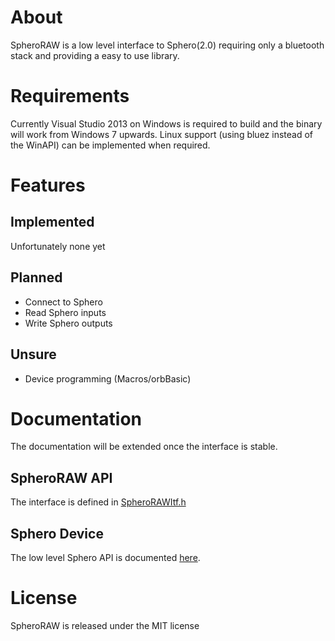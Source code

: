 # About

SpheroRAW is a low level interface to Sphero(2.0) requiring only a bluetooth stack and providing a easy to use library.

# Requirements

Currently Visual Studio 2013 on Windows is required to build and the binary will work from Windows 7 upwards. Linux support (using bluez instead of the WinAPI) can be implemented when required.

# Features

## Implemented

Unfortunately none yet

## Planned

* Connect to Sphero
* Read Sphero inputs
* Write Sphero outputs

## Unsure

* Device programming (Macros/orbBasic)

# Documentation
The documentation will be extended once the interface is stable.

## SpheroRAW API

The interface is defined in [SpheroRAWItf.h](https://github.com/PaulFreund/SpheroRAW/blob/master/SpheroRAW/SpheroRAWItf.h)

## Sphero Device
The low level Sphero API is documented [here](https://github.com/orbotix/DeveloperResources/raw/master/docs/Sphero_API_1.50.pdf).

# License

SpheroRAW is released under the MIT license